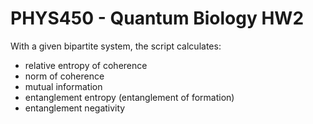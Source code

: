 # PHYS450 - Quantum Biology HW2

With a given bipartite system, the script calculates:
- relative entropy of coherence
- norm of coherence
- mutual information
- entanglement entropy (entanglement of formation)
- entanglement negativity
